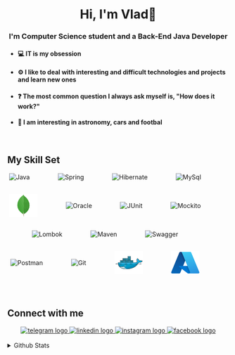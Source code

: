 # **<div align="center">Hi, I'm Vlad👾</div>**  
  

#### **<div align="center"><h3>I'm Computer Science student and a Back-End Java Developer</h3></div>**  

<ul>
<li><h4>💻 IT is my obsession</h3></li>
  
<li><h4>⚙️ I like to deal with interesting and difficult technologies and projects and learn new ones</h4></li>   
  
<li><h4>❓ The most common question I always ask myself is, "How does it work?"</h4></li>

<li><h4>💎 I am interesting in astronomy, cars and footbal</h4></li>
  
 </ul>
<br/>  


## My Skill Set  
<div align="center">
  <img align="center" alt="Java" width="65" height="53" style="padding-right:60px; margin-bottom: 30px;" src="https://cdn.jsdelivr.net/gh/devicons/devicon/icons/java/java-original.svg" />
  <img align="center" alt="Spring" width="65" height="53" style="padding-right:60px; margin-bottom: 30px;" src="https://cdn.jsdelivr.net/gh/devicons/devicon/icons/spring/spring-original.svg" />
  <img align="center" alt="Hibernate" width="65" height="53" style="padding-right:60px; margin-bottom: 30px;" src="https://skillicons.dev/icons?i=hibernate" />
  <img align="center" alt="MySql" width="65" height="53" style="padding-right:60px; margin-bottom: 30px;" src="https://cdn.jsdelivr.net/gh/devicons/devicon/icons/mysql/mysql-original.svg" />
  <img align="center" alt="MongoDB" width="65" height="53" style="padding-right:60px; margin-bottom: 30px;" src="https://github.com/devicons/devicon/blob/v2.15.1/icons/mongodb/mongodb-original.svg" />
  <img align="center" alt="Oracle" width="65" height="53" style="padding-right:60px; margin-bottom: 30px;" src="https://cdn.jsdelivr.net/gh/devicons/devicon/icons/oracle/oracle-original.svg" />
  <img align="center" alt="JUnit" width="65" height="53" style="padding-right:60px; margin-bottom: 30px;" src="https://user-images.githubusercontent.com/25181517/117533873-484d4480-afef-11eb-9fad-67c8605e3592.png" />
  <img align="center" alt="Mockito" width="65" height="53" style="padding-right:60px; margin-bottom: 30px;" src="https://user-images.githubusercontent.com/25181517/183892181-ad32b69e-3603-418c-b8e7-99e976c2a784.png" />
  <img align="center" alt="Lombok" width="65" height="53" style="padding-right:60px; margin-bottom: 30px;" src="https://user-images.githubusercontent.com/25181517/190229463-87fa862f-ccf0-48da-8023-940d287df610.png" />
  <img align="center" alt="Maven" width="65" height="53" style="padding-right:60px; margin-bottom: 30px;" src="https://skillicons.dev/icons?i=maven" />
  <img align="center" alt="Swagger" width="65" height="53" style="padding-right:60px; margin-bottom: 30px;" src="https://user-images.githubusercontent.com/25181517/186711335-a3729606-5a78-4496-9a36-06efcc74f800.png" />
  <img align="center" alt="Postman" width="65" height="53" style="padding-right:60px; margin-bottom: 30px;" src="https://skillicons.dev/icons?i=postman" />
 <!-- <img align="center" alt="Kafka" width="65" height="53" style="padding-right:60px; margin-bottom: 30px;" src="https://github.com/devicons/devicon/blob/v2.15.1/icons/apachekafka/apachekafka-original.svg" /> -->
  <img align="center" alt="Git" width="65" height="53" style="padding-right:60px; margin-bottom: 30px;" src="https://cdn.jsdelivr.net/gh/devicons/devicon/icons/git/git-original.svg" />
  <img align="center" alt="Docker" width="65" height="53" style="padding-right:60px; margin-bottom: 30px;" src="https://github.com/devicons/devicon/blob/v2.15.1/icons/docker/docker-original.svg" />
  <img align="center" alt="Azure" width="65" height="53" style="padding-right:60px; margin-bottom: 30px;" src="https://github.com/devicons/devicon/blob/v2.15.1/icons/azure/azure-original.svg" />
                 
</div>

<br/>  


## Connect with me  
<div align="center">
  <a href="https://t.me/Vvaldis" target="_blank">
    <img src="https://raw.githubusercontent.com/maurodesouza/profile-readme-generator/master/src/assets/icons/social/telegram/default.svg" width="62" height="50" alt="telegram logo"  />
  </a>
  <a href="https://www.linkedin.com/in/vladyslav-stasyshyn-724295222/" target="_blank">
    <img src="https://raw.githubusercontent.com/maurodesouza/profile-readme-generator/master/src/assets/icons/social/linkedin/default.svg" width="62" height="50" alt="linkedin logo"  />
  </a>
  <a href="https://www.instagram.com/_valdiss/" target="_blank">
    <img src="https://raw.githubusercontent.com/maurodesouza/profile-readme-generator/master/src/assets/icons/social/instagram/default.svg" width="62" height="50" alt="instagram logo"  />
  </a>
  <a href="https://www.facebook.com/vladik.stas" target="_blank">
    <img src="https://raw.githubusercontent.com/maurodesouza/profile-readme-generator/master/src/assets/icons/social/facebook/default.svg" width="62" height="50" alt="facebook logo"  />
  </a>
</div> 
  

<br/>  


<details><summary> Github Stats </summary><table><tr><td valign="top" width="50%">

<div align="center"><img src="https://github-readme-stats.vercel.app/api?username=Valdiq&show_icons=true&count_private=true&hide_border=true" align="center" /></div>

</td><td valign="top" width="50%">

<img src="https://github-readme-stats.vercel.app/api/top-langs/?username=Valdiq&hide_border=true&layout=compact" align="left" />

</td></tr></table></details>
<br />
